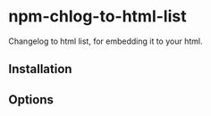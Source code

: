 # npm-chlog-to-html-list
Changelog to html list, for embedding it to your html.

## Installation

## Options

